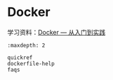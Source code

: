 # Docker 

学习资料：[Docker — 从入门到实践](https://docker-practice.github.io/zh-cn/)

```{toctree}
:maxdepth: 2

quickref
dockerfile-help
faqs
```
